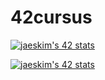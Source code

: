 # 42cursus

[![jaeskim's 42 stats](https://badge42.herokuapp.com/api/stats/floogman?darkmode=true)](https://github.com/JaeSeoKim/badge42)

[![jaeskim's 42 stats](https://badge42.herokuapp.com/api/stats/floogman?privacyName=true&privacyEmail=true)](https://github.com/JaeSeoKim/badge42)
